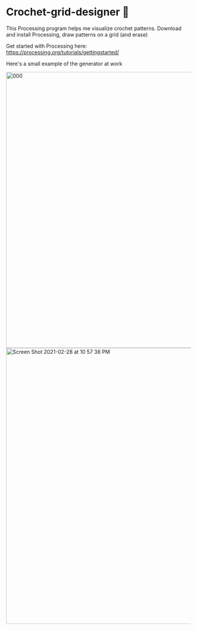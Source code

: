 # Crochet-grid-designer 🧶 
This Processing program helps me visualize crochet patterns. Download and install Processing, draw patterns on a grid (and erase)

Get started with Processing here:
https://processing.org/tutorials/gettingstarted/

Here's a small example of the generator at work

<img width="750" alt="000" src="https://user-images.githubusercontent.com/46803937/108971241-22e7a600-7650-11eb-81ed-623d2647a653.png">

<img width="750" alt="Screen Shot 2021-02-28 at 10 57 38 PM" src="https://user-images.githubusercontent.com/46803937/116952919-e50f8b00-ac59-11eb-8608-591af25222ee.png">

